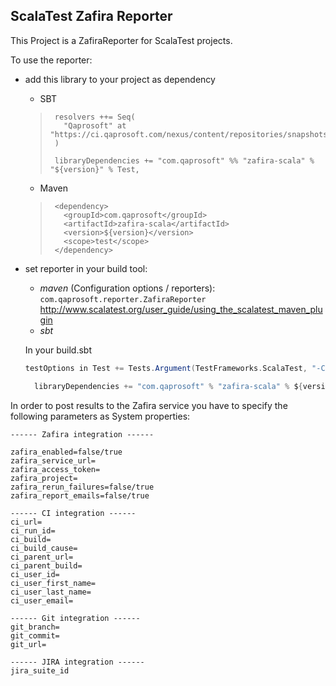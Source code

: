 ## ScalaTest Zafira Reporter


This Project is a ZafiraReporter for ScalaTest projects.

To use the reporter:
* add this library to your project as dependency
  * SBT
   >      resolvers ++= Seq(
   >        "Qaprosoft" at "https://ci.qaprosoft.com/nexus/content/repositories/snapshots/"
   >      )
   >
   >      libraryDependencies += "com.qaprosoft" %% "zafira-scala" % "${version}" % Test,
   >

  * Maven
   >
   >      <dependency>
   >        <groupId>com.qaprosoft</groupId>
   >        <artifactId>zafira-scala</artifactId>
   >        <version>${version}</version>
   >        <scope>test</scope>
   >      </dependency>



* set reporter in your build tool:
  * _maven_
  (Configuration options / reporters):
  `com.qaprosoft.reporter.ZafiraReporter`
  http://www.scalatest.org/user_guide/using_the_scalatest_maven_plugin
  * _sbt_

   In your build.sbt
  ```scala
  testOptions in Test += Tests.Argument(TestFrameworks.ScalaTest, "-C", "com.qaprosoft.reporter.ZafiraReporter")
  ```
  ```scala
    libraryDependencies += "com.qaprosoft" % "zafira-scala" % ${version} % Test)
    ```

In order to post results to the Zafira service you have to specify the following parameters as System properties:
 ```
------ Zafira integration ------

zafira_enabled=false/true
zafira_service_url=
zafira_access_token=
zafira_project=
zafira_rerun_failures=false/true
zafira_report_emails=false/true
 ```
  ```
 ------ CI integration ------
ci_url=
ci_run_id=
ci_build=
ci_build_cause=
ci_parent_url=
ci_parent_build=
ci_user_id=
ci_user_first_name=
ci_user_last_name=
ci_user_email=
 ```
  ```
 ------ Git integration ------
git_branch=
git_commit=
git_url=
 ```
  ```
------ JIRA integration ------
jira_suite_id
 ```

